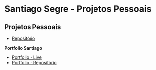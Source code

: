 # Santiago Segre - Projetos Pessoais

## Projetos Pessoais 

- [Repositório](https://github.com/santiagosegre/projetos-pessoais/) <br>

**Portfolio Santiago**
    
- [Portfolio - Live](https://santiagosegre.github.io/projetos-pessoais/portfolio-santiago/) <br>
- [Portfolio - Repositório](https://github.com/santiagosegre/projetos-pessoais/tree/main/portfolio-santiago) <br>